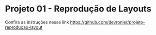 # Projeto 01 - Reprodução de Layouts 

Confira as instruções nesse link https://github.com/devronier/projeto-reproducao-layout